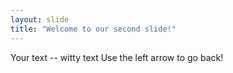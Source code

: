 ```yaml
---
layout: slide
title: "Welcome to our second slide!"
---
```

Your text -- witty text
Use the left arrow to go back!
